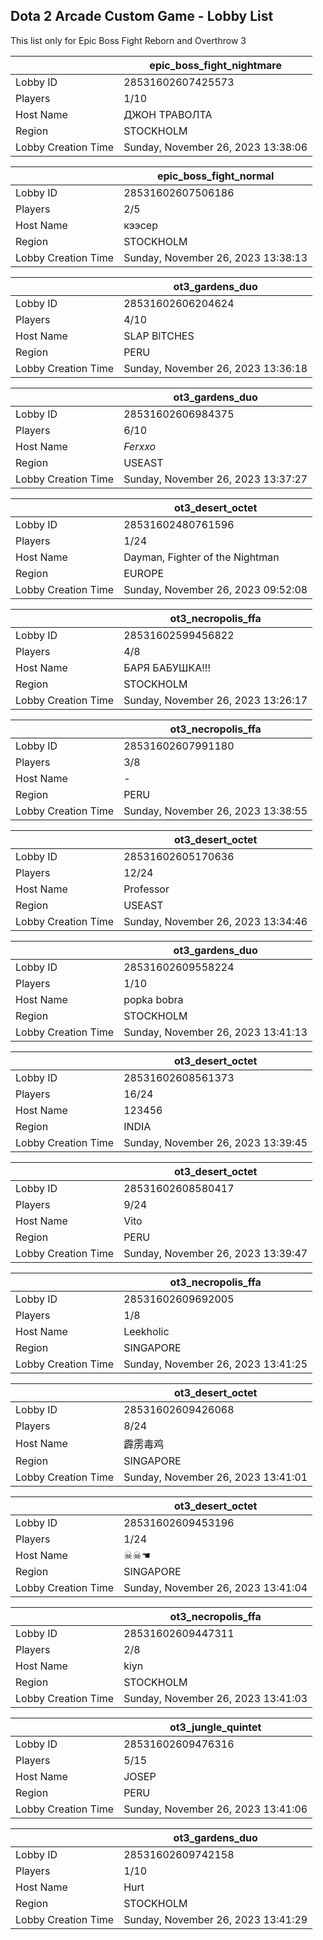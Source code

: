 ## Dota 2 Arcade Custom Game - Lobby List

This list only for Epic Boss Fight Reborn and Overthrow 3

|  | epic_boss_fight_nightmare |
| ------ | ------ |
| Lobby ID | 28531602607425573 |
| Players | 1/10 |
| Host Name | ДЖОН ТРАВОЛТА |
| Region | STOCKHOLM |
| Lobby Creation Time | Sunday, November 26, 2023 13:38:06 |


|  | epic_boss_fight_normal |
| ------ | ------ |
| Lobby ID | 28531602607506186 |
| Players | 2/5 |
| Host Name | кээсер |
| Region | STOCKHOLM |
| Lobby Creation Time | Sunday, November 26, 2023 13:38:13 |


|  | ot3_gardens_duo |
| ------ | ------ |
| Lobby ID | 28531602606204624 |
| Players | 4/10 |
| Host Name | SLAP BlTCHES |
| Region | PERU |
| Lobby Creation Time | Sunday, November 26, 2023 13:36:18 |


|  | ot3_gardens_duo |
| ------ | ------ |
| Lobby ID | 28531602606984375 |
| Players | 6/10 |
| Host Name | _Ferxxo_ |
| Region | USEAST |
| Lobby Creation Time | Sunday, November 26, 2023 13:37:27 |


|  | ot3_desert_octet |
| ------ | ------ |
| Lobby ID | 28531602480761596 |
| Players | 1/24 |
| Host Name | Dayman, Fighter of the Nightman |
| Region | EUROPE |
| Lobby Creation Time | Sunday, November 26, 2023 09:52:08 |


|  | ot3_necropolis_ffa |
| ------ | ------ |
| Lobby ID | 28531602599456822 |
| Players | 4/8 |
| Host Name | БАРЯ БАБУШКА!!! |
| Region | STOCKHOLM |
| Lobby Creation Time | Sunday, November 26, 2023 13:26:17 |


|  | ot3_necropolis_ffa |
| ------ | ------ |
| Lobby ID | 28531602607991180 |
| Players | 3/8 |
| Host Name | - |
| Region | PERU |
| Lobby Creation Time | Sunday, November 26, 2023 13:38:55 |


|  | ot3_desert_octet |
| ------ | ------ |
| Lobby ID | 28531602605170636 |
| Players | 12/24 |
| Host Name | Professor |
| Region | USEAST |
| Lobby Creation Time | Sunday, November 26, 2023 13:34:46 |


|  | ot3_gardens_duo |
| ------ | ------ |
| Lobby ID | 28531602609558224 |
| Players | 1/10 |
| Host Name | popka bobra |
| Region | STOCKHOLM |
| Lobby Creation Time | Sunday, November 26, 2023 13:41:13 |


|  | ot3_desert_octet |
| ------ | ------ |
| Lobby ID | 28531602608561373 |
| Players | 16/24 |
| Host Name | 123456 |
| Region | INDIA |
| Lobby Creation Time | Sunday, November 26, 2023 13:39:45 |


|  | ot3_desert_octet |
| ------ | ------ |
| Lobby ID | 28531602608580417 |
| Players | 9/24 |
| Host Name | Vito |
| Region | PERU |
| Lobby Creation Time | Sunday, November 26, 2023 13:39:47 |


|  | ot3_necropolis_ffa |
| ------ | ------ |
| Lobby ID | 28531602609692005 |
| Players | 1/8 |
| Host Name | Leekholic |
| Region | SINGAPORE |
| Lobby Creation Time | Sunday, November 26, 2023 13:41:25 |


|  | ot3_desert_octet |
| ------ | ------ |
| Lobby ID | 28531602609426068 |
| Players | 8/24 |
| Host Name | 霹雳毒鸡 |
| Region | SINGAPORE |
| Lobby Creation Time | Sunday, November 26, 2023 13:41:01 |


|  | ot3_desert_octet |
| ------ | ------ |
| Lobby ID | 28531602609453196 |
| Players | 1/24 |
| Host Name | ☠︎☠︎☚ |
| Region | SINGAPORE |
| Lobby Creation Time | Sunday, November 26, 2023 13:41:04 |


|  | ot3_necropolis_ffa |
| ------ | ------ |
| Lobby ID | 28531602609447311 |
| Players | 2/8 |
| Host Name | kiyn |
| Region | STOCKHOLM |
| Lobby Creation Time | Sunday, November 26, 2023 13:41:03 |


|  | ot3_jungle_quintet |
| ------ | ------ |
| Lobby ID | 28531602609476316 |
| Players | 5/15 |
| Host Name | JOSEP |
| Region | PERU |
| Lobby Creation Time | Sunday, November 26, 2023 13:41:06 |


|  | ot3_gardens_duo |
| ------ | ------ |
| Lobby ID | 28531602609742158 |
| Players | 1/10 |
| Host Name | Hurt |
| Region | STOCKHOLM |
| Lobby Creation Time | Sunday, November 26, 2023 13:41:29 |


